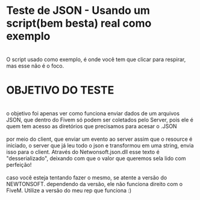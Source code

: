 <h1> Teste de JSON - Usando um script(bem besta) real como exemplo </h1>
<br> O script usado como exemplo, é onde você tem que clicar para respirar, mas esse não é o foco. </br>

<h1> OBJETIVO DO TESTE </h1>
<br> o objetivo foi apenas ver como funciona enviar dados de um arquivos JSON, que dentro do Fivem só podem ser coletados pelo Server, pois ele é quem tem acesso as diretórios que precisamos para acesar o .JSON </br>
<br> por meio do client, que enviar um evento ao server assim que o resource é iniciado, o server que já leu todo o json e transformou em uma string, envia isso para o client. Através do Netwonsoft.json.dll esse texto é "desserializado", deixando com que o valor que queremos sela lido com perfeição! </br>
<br> caso você esteja tentando fazer o mesmo, se atente a versão do NEWTONSOFT. dependendo da versão, ele não funciona direito com o FiveM. Utilize a versão do meu rep que funciona :) </br>
